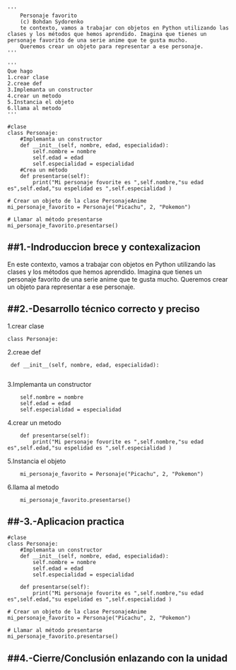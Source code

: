 ```
'''
    Personaje favorito
    (c) Bohdan Sydorenko
    te contexto, vamos a trabajar con objetos en Python utilizando las clases y los métodos que hemos aprendido. Imagina que tienes un personaje favorito de una serie anime que te gusta mucho. 
    Queremos crear un objeto para representar a ese personaje.
'''

'''
Que hago
1.crear clase  
2.creae def 
3.Implemanta un constructor
4.crear un metodo 
5.Instancia el objeto
6.llama al metodo
'''

#clase
class Personaje:
    #Implemanta un constructor
    def __init__(self, nombre, edad, especialidad):
        self.nombre = nombre
        self.edad = edad
        self.especialidad = especialidad
    #Crea un método 
    def presentarse(self):
        print("Mi personaje fovorite es ",self.nombre,"su edad es",self.edad,"su espelidad es ",self.especialidad )

# Crear un objeto de la clase PersonajeAnime
mi_personaje_favorito = Personaje("Picachu", 2, "Pokemon")

# Llamar al método presentarse
mi_personaje_favorito.presentarse()
```
##1.-Indroduccion brece y contexalizacion
---
En este contexto, vamos a trabajar con objetos en Python utilizando las clases y los métodos que hemos aprendido. Imagina que tienes un personaje favorito de una serie anime que te gusta mucho. Queremos crear un objeto para representar a ese personaje.



##2.-Desarrollo técnico correcto y preciso
---
1.crear clase  
```
class Personaje:
```

2.creae def 
```
 def __init__(self, nombre, edad, especialidad):
       
```
3.Implemanta un constructor
```
    self.nombre = nombre
    self.edad = edad
    self.especialidad = especialidad
```
4.crear un metodo 
```
    def presentarse(self):
        print("Mi personaje fovorite es ",self.nombre,"su edad es",self.edad,"su espelidad es ",self.especialidad )

```
5.Instancia el objeto
```
    mi_personaje_favorito = Personaje("Picachu", 2, "Pokemon")

```
6.llama al metodo
```
    mi_personaje_favorito.presentarse()
```

##-3.-Aplicacion practica
---
```
#clase
class Personaje:
    #Implemanta un constructor
    def __init__(self, nombre, edad, especialidad):
        self.nombre = nombre
        self.edad = edad
        self.especialidad = especialidad

    def presentarse(self):
        print("Mi personaje fovorite es ",self.nombre,"su edad es",self.edad,"su espelidad es ",self.especialidad )

# Crear un objeto de la clase PersonajeAnime
mi_personaje_favorito = Personaje("Picachu", 2, "Pokemon")

# Llamar al método presentarse
mi_personaje_favorito.presentarse()
```

##4.-Cierre/Conclusión enlazando con la unidad
---
